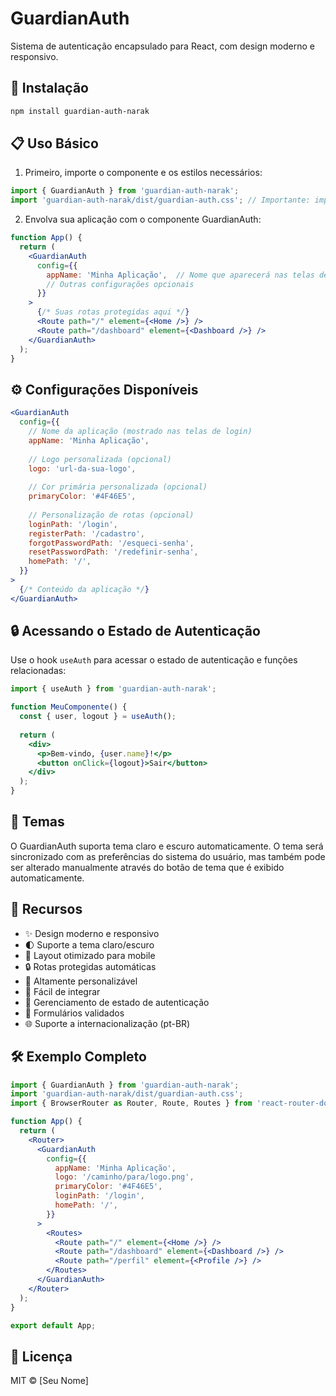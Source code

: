 # GuardianAuth

Sistema de autenticação encapsulado para React, com design moderno e responsivo.

## 🚀 Instalação

```bash
npm install guardian-auth-narak
```

## 📋 Uso Básico

1. Primeiro, importe o componente e os estilos necessários:

```jsx
import { GuardianAuth } from 'guardian-auth-narak';
import 'guardian-auth-narak/dist/guardian-auth.css'; // Importante: importe os estilos
```

2. Envolva sua aplicação com o componente GuardianAuth:

```jsx
function App() {
  return (
    <GuardianAuth
      config={{
        appName: 'Minha Aplicação',  // Nome que aparecerá nas telas de login
        // Outras configurações opcionais
      }}
    >
      {/* Suas rotas protegidas aqui */}
      <Route path="/" element={<Home />} />
      <Route path="/dashboard" element={<Dashboard />} />
    </GuardianAuth>
  );
}
```

## ⚙️ Configurações Disponíveis

```jsx
<GuardianAuth
  config={{
    // Nome da aplicação (mostrado nas telas de login)
    appName: 'Minha Aplicação',
    
    // Logo personalizada (opcional)
    logo: 'url-da-sua-logo',
    
    // Cor primária personalizada (opcional)
    primaryColor: '#4F46E5',
    
    // Personalização de rotas (opcional)
    loginPath: '/login',
    registerPath: '/cadastro',
    forgotPasswordPath: '/esqueci-senha',
    resetPasswordPath: '/redefinir-senha',
    homePath: '/',
  }}
>
  {/* Conteúdo da aplicação */}
</GuardianAuth>
```

## 🔒 Acessando o Estado de Autenticação

Use o hook `useAuth` para acessar o estado de autenticação e funções relacionadas:

```jsx
import { useAuth } from 'guardian-auth-narak';

function MeuComponente() {
  const { user, logout } = useAuth();
  
  return (
    <div>
      <p>Bem-vindo, {user.name}!</p>
      <button onClick={logout}>Sair</button>
    </div>
  );
}
```

## 🎨 Temas

O GuardianAuth suporta tema claro e escuro automaticamente. O tema será sincronizado com as preferências do sistema do usuário, mas também pode ser alterado manualmente através do botão de tema que é exibido automaticamente.

## 🌟 Recursos

- ✨ Design moderno e responsivo
- 🌓 Suporte a tema claro/escuro
- 📱 Layout otimizado para mobile
- 🔒 Rotas protegidas automáticas
- 🎨 Altamente personalizável
- 🚀 Fácil de integrar
- 🔄 Gerenciamento de estado de autenticação
- 📝 Formulários validados
- 🌐 Suporte a internacionalização (pt-BR)

## 🛠️ Exemplo Completo

```jsx
import { GuardianAuth } from 'guardian-auth-narak';
import 'guardian-auth-narak/dist/guardian-auth.css';
import { BrowserRouter as Router, Route, Routes } from 'react-router-dom';

function App() {
  return (
    <Router>
      <GuardianAuth
        config={{
          appName: 'Minha Aplicação',
          logo: '/caminho/para/logo.png',
          primaryColor: '#4F46E5',
          loginPath: '/login',
          homePath: '/',
        }}
      >
        <Routes>
          <Route path="/" element={<Home />} />
          <Route path="/dashboard" element={<Dashboard />} />
          <Route path="/perfil" element={<Profile />} />
        </Routes>
      </GuardianAuth>
    </Router>
  );
}

export default App;
```

## 📄 Licença

MIT © [Seu Nome] 